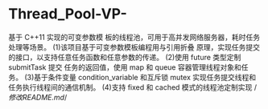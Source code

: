 # Thread_Pool-VP-
基于 C++11 实现的可变参数模
板的线程池，可用于高并发网络服务器，耗时任务处理等场景。
(1)该项目基于可变参数模板编程用与引用折叠
原理，实现任务提交的接口，以支持任意任务函数和任意参数的传递。
(2)使用 future 类型定制 submitTask 提交
任务的返回值，使用 map 和 queue 容器管理线程对象和任务。
(3)基于条件变量 condition_variable 和互斥锁 mutex
实现任务提交线程和任务执行线程间的通信机制。
(4)支持 fixed 和 cached 模式的线程池定制实现
/*修改README.md*/